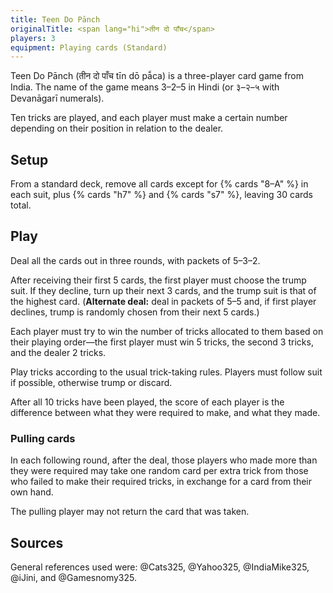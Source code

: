 ```yaml
---
title: Teen Do Pānch
originalTitle: <span lang="hi">तीन दो पाँच</span>
players: 3
equipment: Playing cards (Standard)
---
```


<p class="lead">
<span lang="hi-Latn" class="noun aka">Teen Do Pānch</span> (<span lang="hi" class="aka">तीन दो पाँच</span> <span lang="hi-Latn">tīn dō pā̃ca</span>) is a three-player card game from India. The name of the game means 3–2–5 in Hindi (or <span lang="hi">३–२–५</span> with Devanāgarī numerals).
</p>

Ten tricks are played, and each player must make a certain number depending on
their position in relation to the dealer.

## Setup

From a standard deck, remove all cards except for {% cards "8–A" %} in each
suit, plus {% cards "h7" %} and {% cards "s7" %}, leaving 30 cards total.

## Play

Deal all the cards out in three rounds, with packets of 5–3–2.

After receiving their first 5 cards, the first player must choose the trump
suit. If they decline, turn up their next 3 cards, and the trump suit is that of
the highest card. (**Alternate deal:** deal in packets of 5–5 and, if first
player declines, trump is randomly chosen from their next 5 cards.)

Each player must try to win the number of tricks allocated to them based on
their playing order—the first player must win 5 tricks, the second 3 tricks, and
the dealer 2 tricks.

Play tricks according to the usual trick-taking rules. Players must follow suit
if possible, otherwise trump or discard.

After all 10 tricks have been played, the score of each player is the difference
between what they were required to make, and what they made.

### Pulling cards

In each following round, after the deal, those players who made more than they
were required may take one random card per extra trick from those who failed to
make their required tricks, in exchange for a card from their own hand.

The pulling player may not return the card that was taken.

## Sources

General references used were: @Cats325, @Yahoo325, @IndiaMike325, @iJini, and @Gamesnomy325.

